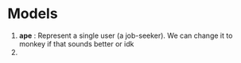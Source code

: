 # Models

1. **ape** : Represent a single user (a job-seeker). We can change it to monkey if that sounds better or idk
2. 